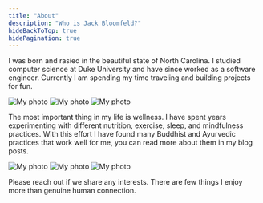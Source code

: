 ```yaml
---
title: "About"
description: "Who is Jack Bloomfeld?"
hideBackToTop: true
hidePagination: true
---
```


I was born and rasied in the beautiful state of North Carolina. I studied computer science at Duke University and have since worked as a software engineer. Currently I am spending my time traveling and building projects for fun.

<div class="image-row">

![My photo](acatenango.jpg#xs)
![My photo](acatenango3.jpeg#xs)
![My photo](acatenango2.jpg#xs)

</div>

The most important thing in my life is wellness. I have spent years experimenting with different nutrition, exercise, sleep, and mindfulness practices. With this effort I have found many Buddhist and Ayurvedic practices that work well for me, you can read more about them in my blog posts.

<div class="image-row">

![My photo](denali.jpeg#xs)
![My photo](lake-atitlan.jpeg#xs)
![My photo](lake-atitlan2.jpeg#xs)

</div>

Please reach out if we share any interests. There are few things I enjoy more than genuine human connection.
